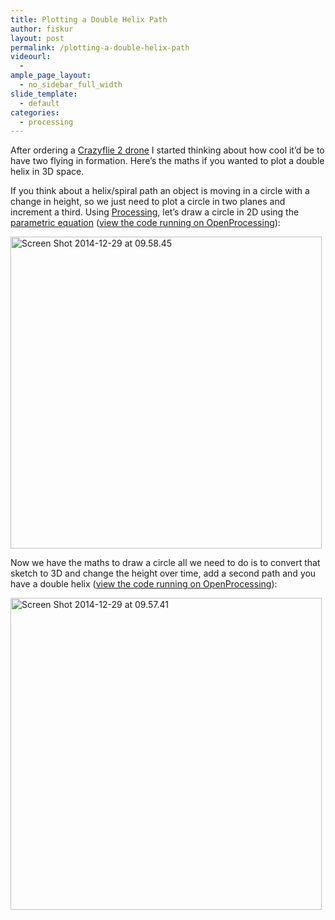 ```yaml
---
title: Plotting a Double Helix Path
author: fiskur
layout: post
permalink: /plotting-a-double-helix-path
videourl:
  - 
ample_page_layout:
  - no_sidebar_full_width
slide_template:
  - default
categories:
  - processing
---
```

After ordering a <a href="http://www.bitcraze.se/crazyflie-2/" target="_blank">Crazyflie 2 drone</a> I started thinking about how cool it&#8217;d be to have two flying in formation. Here&#8217;s the maths if you wanted to plot a double helix in 3D space.

If you think about a helix/spiral path an object is moving in a circle with a change in height, so we just need to plot a circle in two planes and increment a third. Using <a href="https://processing.org/" target="_blank">Processing</a>, let&#8217;s draw a circle in 2D using the <a href="http://www.mathopenref.com/coordcirclealgorithm.html" target="_blank">parametric equation</a> (<a href="http://www.openprocessing.org/sketch/179365" target="_blank">view the code running on OpenProcessing</a>):

<img src="http://fiskur.eu/wp-content/uploads/2014/12/Screen-Shot-2014-12-29-at-09.58.45.png" alt="Screen Shot 2014-12-29 at 09.58.45" width="498" height="499" class="size-full wp-image-637" />

<script src="https://gist.github.com/fiskurgit/80fc7d4892f430bd2711.js"></script>

Now we have the maths to draw a circle all we need to do is to convert that sketch to 3D and change the height over time, add a second path and you have a double helix (<a href="http://www.openprocessing.org/sketch/179366" target="_blank">view the code running on OpenProcessing</a>):

<img src="http://fiskur.eu/wp-content/uploads/2014/12/Screen-Shot-2014-12-29-at-09.57.41.png" alt="Screen Shot 2014-12-29 at 09.57.41" width="498" height="499" class="size-full wp-image-640" />

<script src="https://gist.github.com/fiskurgit/2fabdc3bca625f11caf6.js"></script>